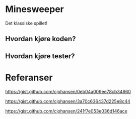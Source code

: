 # Minesweeper

Det klassiske spillet!

## Hvordan kjøre koden?


## Hvordan kjøre tester?


# Referanser

https://gist.github.com/cjohansen/0eb04a009ee78cb34860

https://gist.github.com/cjohansen/3a70c636437d225e8c44

https://gist.github.com/cjohansen/241f7e053e036d146ace
